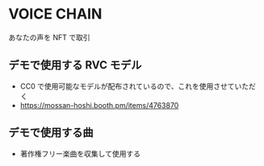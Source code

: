 # VOICE CHAIN

あなたの声を NFT で取引

## デモで使用する RVC モデル

- CC0 で使用可能なモデルが配布されているので、これを使用させていただく
- https://mossan-hoshi.booth.pm/items/4763870

## デモで使用する曲

- 著作権フリー楽曲を収集して使用する
